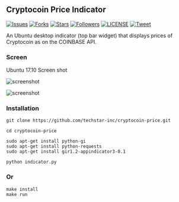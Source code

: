 ## Cryptocoin Price Indicator

<p align="left">
    <a href="https://github.com/techstar-inc/cryptocoin-price/issues">
        <img src="https://img.shields.io/github/issues/techstar-inc/cryptocoin-price.svg"
            alt="Issues"></a>
     <a href="https://github.com/techstar-inc/cryptocoin-price/fork">
        <img src="https://img.shields.io/github/forks/techstar-inc/cryptocoin-price.svg?style=social&label=Fork"
            alt="Forks"></a>
    <a href="https://github.com/techstar-inc/cryptocoin-price/stargazers">
        <img src="https://img.shields.io/github/stars/techstar-inc/cryptocoin-price.svg?style=social&label=Stars"
            alt="Stars"></a>
    <a href="https://github.com/tortuvshin/">
        <img src="https://img.shields.io/github/followers/tortuvshin.svg?style=social&label=Follow"
            alt="Followers"></a>
    <a href="https://raw.githubusercontent.com/techstar-inc/cryptocoin-price/master/LICENSE">
        <img src="https://img.shields.io/badge/license-MIT-blue.svg"
            alt="LICENSE"></a>
    <a href="https://twitter.com/intent/tweet?text=Wow:&url=%5Bobject%20Object%5D">
        <img src="https://img.shields.io/twitter/url/https/github.com/techstar-inc/cryptocoin-price.svg?style=social"
            alt="Tweet"></a>
</p>

An Ubuntu desktop indicator (top bar widget) that displays prices of Cryptocoin as on the COINBASE API.

### Screen 

Ubuntu 17.10 Screen shot

![screenshot](https://github.com/techstar-inc/cryptocoin-price/blob/master/img/screen.png)

![screenshot](https://github.com/techstar-inc/cryptocoin-price/blob/master/img/screen3.png)


### Installation

```
git clone https://github.com/techstar-inc/cryptocoin-price.git

cd cryptocoin-price

sudo apt-get install python-gi
sudo apt-get install python-requests
sudo apt-get install gir1.2-appindicator3-0.1

python indicator.py 
```

### Or 
```
make install
make run
```
